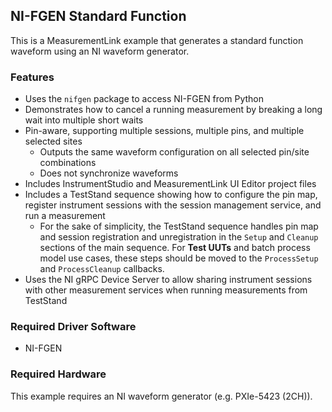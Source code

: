 ## NI-FGEN Standard Function

This is a MeasurementLink example that generates a standard function waveform
using an NI waveform generator.

### Features

- Uses the `nifgen` package to access NI-FGEN from Python
- Demonstrates how to cancel a running measurement by breaking a long wait into
  multiple short waits
- Pin-aware, supporting multiple sessions, multiple pins, and multiple selected sites
  - Outputs the same waveform configuration on all selected pin/site combinations
  - Does not synchronize waveforms
- Includes InstrumentStudio and MeasurementLink UI Editor project files
- Includes a TestStand sequence showing how to configure the pin map, register
  instrument sessions with the session management service, and run a measurement
  - For the sake of simplicity, the TestStand sequence handles pin map and session 
    registration and unregistration in the `Setup` and `Cleanup` sections of the main 
    sequence. For **Test UUTs** and batch process model use cases, these steps should 
    be moved to the `ProcessSetup` and `ProcessCleanup` callbacks.
- Uses the NI gRPC Device Server to allow sharing instrument sessions with other
  measurement services when running measurements from TestStand

### Required Driver Software

- NI-FGEN

### Required Hardware

This example requires an NI waveform generator (e.g. PXIe-5423 (2CH)).